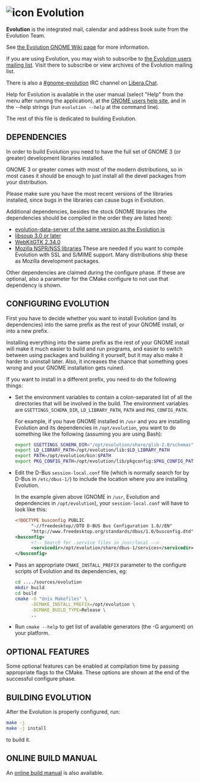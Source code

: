![icon] Evolution
============

**Evolution** is the integrated mail, calendar and address book suite from
the Evolution Team.

See [the Evolution GNOME Wiki page][gnome-wiki] for more information.

If you are using Evolution, you may wish to subscribe to [the Evolution
users mailing list][mailing-list]. Visit there to subscribe or view archives
of the Evolution mailing list.

There is also a [#gnome-evolution] IRC channel on [Libera.Chat].

Help for Evolution is available in the user manual (select "Help" from
the menu after running the application), at the
[GNOME users help site][gnome-help], and in the --help strings (run
`evolution --help` at the command line).

The rest of this file is dedicated to building Evolution.

[icon]: https://raw.github.com/gnome-design-team/gnome-icons/master/apps/hicolor/48x48/apps/evolution.png "Evolution app icon"
[gnome-wiki]: https://wiki.gnome.org/Apps/Evolution
[mailing-list]: https://lists.osuosl.org/mailman/listinfo/evolution-users
[#gnome-evolution]: ircs://irc.libera.chat:6697/gnome-evolution
[Libera.Chat]: https://libera.chat/
[gnome-help]: https://help.gnome.org/users/evolution/stable/

DEPENDENCIES
------------

In order to build Evolution you need to have the full set of GNOME 3
(or greater) development libraries installed.

GNOME 3 or greater comes with most of the modern distributions, so
in most cases it should be enough to just install all the devel
packages from your distribution.

Please make sure you have the most recent versions of the libraries
installed, since bugs in the libraries can cause bugs in Evolution.

Additional dependencies, besides the stock GNOME libraries (the
dependencies should be compiled in the order they are listed here):

* [evolution-data-server of the same version as the Evolution is][eds]
* [libsoup 3.0 or later][libsoup]
* [WebKitGTK 2.34.0][webkitgtk]
* [Mozilla NSPR/NSS libraries][mozilla]
  These are needed if you want to compile Evolution with SSL and S/MIME
  support. Many distributions ship these as Mozilla development packages.

Other dependencies are claimed during the configure phase. If these are
optional, also a parameter for the CMake configure to not use that dependency
is shown.

[eds]: https://download.gnome.org/sources/evolution-data-server/
[libsoup]: https://download.gnome.org/sources/libsoup/
[webkitgtk]: https://webkitgtk.org/releases/
[mozilla]: https://www.mozilla.org/

CONFIGURING EVOLUTION
---------------------

First you have to decide whether you want to install Evolution (and
its dependencies) into the same prefix as the rest of your GNOME
install, or into a new prefix.

Installing everything into the same prefix as the rest of your GNOME
install will make it much easier to build and run programs, and easier
to switch between using packages and building it yourself, but it may
also make it harder to uninstall later.  Also, it increases the chance
that something goes wrong and your GNOME installation gets ruined.

If you want to install in a different prefix, you need to do the
following things:

* Set the environment variables to contain a colon-separated list
  of all the directories that will be involved in the build.
  The environment variables are `GSETTINGS_SCHEMA_DIR`,
  `LD_LIBRARY_PATH`, `PATH` and `PKG_CONFIG_PATH`.

  For example, if you have GNOME installed in `/usr` and you
  are installing Evolution and its dependencies in
  `/opt/evolution`, you want to do something like the following
  (assuming you are using Bash):

  ```bash
  export GSETTINGS_SCHEMA_DIR="/opt/evolution/share/glib-2.0/schemas"
  export LD_LIBRARY_PATH=/opt/evolution/lib:$LD_LIBRARY_PATH
  export PATH=/opt/evolution/bin:$PATH
  export PKG_CONFIG_PATH=/opt/evolution/lib/pkgconfig:$PKG_CONFIG_PATH
  ```

* Edit the D-Bus `session-local.conf` file (which is normally
  search for by D-Bus in `/etc/dbus-1/`) to include the
  location where you are installing Evolution.

  In the example given above (GNOME in `/usr`, Evolution and
  dependencies in `/opt/evolution`), your
  `session-local.conf` will have to look like this:

  ```xml
  <!DOCTYPE busconfig PUBLIC
        "-//freedesktop//DTD D-BUS Bus Configuration 1.0//EN"
        "http://www.freedesktop.org/standards/dbus/1.0/busconfig.dtd">
  <busconfig>
        <!-- Search for .service files in /usr/local -->
        <servicedir>/opt/evolution/share/dbus-1/services</servicedir>
  </busconfig>
    ```

* Pass an appropriate `CMAKE_INSTALL_PREFIX` parameter to the configure
  scripts of Evolution and its dependencies, eg:

  ```bash
  cd ..../sources/evolution
  mkdir build
  cd build
  cmake -G "Unix Makefiles" \
        -DCMAKE_INSTALL_PREFIX=/opt/evolution \
        -DCMAKE_BUILD_TYPE=Release \
        ..
  ```

* Run `cmake --help` to get list of available generators (the -G argument)
          on your platform.

OPTIONAL FEATURES
-----------------

Some optional features can be enabled at compilation time by passing
appropriate flags to the CMake. These options are shown at the end
of the successful configure phase.

BUILDING EVOLUTION
------------------

After the Evolution is properly configured, run:

  ```bash
  make -j
  make -j install
  ```

to build it.

ONLINE BUILD MANUAL
-------------------

An [online build manual][Build Manual] is also available.

[Build Manual]: https://wiki.gnome.org/Apps/Evolution/Building
